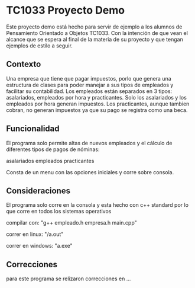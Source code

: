 # TC1033 Proyecto Demo
Este proyecto demo está hecho para servir de ejemplo a los alumnos de Pensamiento Orientado a Objetos TC1033. Con la intención de que vean el alcance que se espera al final de la materia de su proyecto y que tengan ejemplos de estilo a seguir. 

## Contexto

Una empresa que tiene que pagar impuestos, porlo que genera una estructura de clases para poder manejar a sus tipos de empleados y facilitar su contabilidad. 
Los empleados están separados en 3 tipos: asalariados, empleados por hora y practicantes. Solo los asalariados y los empleados por hora generan impuestos. 
Los practicantes, aunque tambien cobran, no generan impuestos ya que su pago se registra como una beca.

## Funcionalidad
El programa solo permite altas de nuevos empleados  y el cálculo de diferentes tipos de pagos de nóminas:
  
  asalariados
  empleados
  practicantes
  
Consta de un menu con las opciones iniciales y corre sobre consola.

## Consideraciones
El programa solo corre en la consola y esta hecho con c++ standard por lo que corre en todos los sistemas operativos

compilar con:
    "g++ empleado.h empresa.h main.cpp"
    
 correr en linux:
      "/a.out"
      
 correr en windows:
      "a.exe"
      
## Correcciones

para este programa se relizaron correcciones en ...
